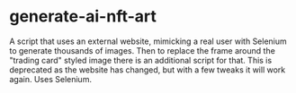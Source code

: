 # generate-ai-nft-art
A script that uses an external website, mimicking a real user with Selenium to generate thousands of images. Then to replace the frame around the "trading card" styled image there is an additional script for that.
This is deprecated as the website has changed, but with a few tweaks it will work again. Uses Selenium.
